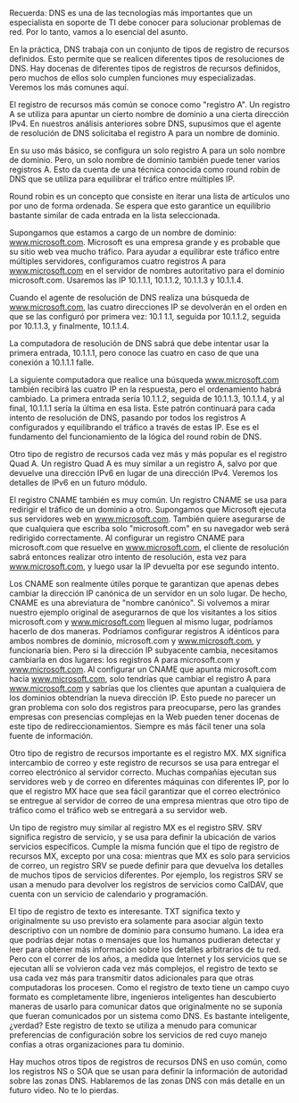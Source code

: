 Recuerda: DNS es una de las tecnologías más importantes que un especialista en soporte de TI debe conocer para solucionar problemas de red. Por lo tanto, vamos a lo esencial del asunto.

En la práctica, DNS trabaja con un conjunto de tipos de registro de recursos definidos. Esto permite que se realicen diferentes tipos de resoluciones de DNS. Hay docenas de diferentes tipos de registros de recursos definidos, pero muchos de ellos solo cumplen funciones muy especializadas. Veremos los más comunes aquí.

El registro de recursos más común se conoce como "registro A". Un registro A se utiliza para apuntar un cierto nombre de dominio a una cierta dirección IPv4. En nuestros análisis anteriores sobre DNS, supusimos que el agente de resolución de DNS solicitaba el registro A para un nombre de dominio.

En su uso más básico, se configura un solo registro A para un solo nombre de dominio. Pero, un solo nombre de dominio también puede tener varios registros A. Esto da cuenta de una técnica conocida como round robin de DNS que se utiliza para equilibrar el tráfico entre múltiples IP.

Round robin es un concepto que consiste en iterar una lista de artículos uno por uno de forma ordenada. Se espera que esto garantice un equilibrio bastante similar de cada entrada en la lista seleccionada.

Supongamos que estamos a cargo de un nombre de dominio: www.microsoft.com. Microsoft es una empresa grande y es probable que su sitio web vea mucho tráfico. Para ayudar a equilibrar este tráfico entre múltiples servidores, configuramos cuatro registros A para www.microsoft.com en el servidor de nombres autoritativo para el dominio microsoft.com. Usaremos las IP 10.1.1.1, 10.1.1.2, 10.1.1.3 y 10.1.1.4.

Cuando el agente de resolución de DNS realiza una búsqueda de www.microsoft.com, las cuatro direcciones IP se devolverán en el orden en que se las configuró por primera vez: 10.1 1.1, seguida por 10.1.1.2, seguida por 10.1.1.3, y finalmente, 10.1.1.4.

La computadora de resolución de DNS sabrá que debe intentar usar la primera entrada, 10.1.1.1, pero conoce las cuatro en caso de que una conexión a 10.1.1.1 falle.

La siguiente computadora que realice una búsqueda www.microsoft.com también recibirá las cuatro IP en la respuesta, pero el ordenamiento habrá cambiado. La primera entrada sería 10.1.1.2, seguida de 10.1.1.3, 10.1.1.4, y al final, 10.1.1.1 sería la última en esa lista. Este patrón continuará para cada intento de resolución de DNS, pasando por todos los registros A configurados y equilibrando el tráfico a través de estas IP. Ese es el fundamento del funcionamiento de la lógica del round robin de DNS.

Otro tipo de registro de recursos cada vez más y más popular es el registro Quad A. Un registro Quad A es muy similar a un registro A, salvo por que devuelve una dirección IPv6 en lugar de una dirección IPv4. Veremos los detalles de IPv6 en un futuro módulo.

El registro CNAME también es muy común. Un registro CNAME se usa para redirigir el tráfico de un dominio a otro. Supongamos que Microsoft ejecuta sus servidores web en www.microsoft.com. También quiere asegurarse de que cualquiera que escriba solo "microsoft.com" en su navegador web será redirigido correctamente. Al configurar un registro CNAME para microsoft.com que resuelve en www.microsoft.com, el cliente de resolución sabrá entonces realizar otro intento de resolución, esta vez para www.microsoft.com, y luego usar la IP devuelta por ese segundo intento.

Los CNAME son realmente útiles porque te garantizan que apenas debes cambiar la dirección IP canónica de un servidor en un solo lugar. De hecho, CNAME es una abreviatura de "nombre canónico". Si volvemos a mirar nuestro ejemplo original de asegurarnos de que los visitantes a los sitios microsoft.com y www.microsoft.com lleguen al mismo lugar, podríamos hacerlo de dos maneras. Podríamos configurar registros A idénticos para ambos nombres de dominio, microsoft.com y www.microsoft.com, y funcionaría bien. Pero si la dirección IP subyacente cambia, necesitamos cambiarla en dos lugares: los registros A para microsoft.com y www.microsoft.com. Al configurar un CNAME que apunta microsoft.com hacia www.microsoft.com, solo tendrías que cambiar el registro A para www.microsoft.com y sabrías que los clientes que apuntan a cualquiera de los dominios obtendrían la nueva dirección IP. Esto puede no parecer un gran problema con solo dos registros para preocuparse, pero las grandes empresas con presencias complejas en la Web pueden tener docenas de este tipo de redireccionamientos. Siempre es más fácil tener una sola fuente de información.

Otro tipo de registro de recursos importante es el registro MX. MX significa intercambio de correo y este registro de recursos se usa para entregar el correo electrónico al servidor correcto. Muchas compañías ejecutan sus servidores web y de correo en diferentes máquinas con diferentes IP, por lo que el registro MX hace que sea fácil garantizar que el correo electrónico se entregue al servidor de correo de una empresa mientras que otro tipo de tráfico como el tráfico web se entregará a su servidor web.

Un tipo de registro muy similar al registro MX es el registro SRV. SRV significa registro de servicio, y se usa para definir la ubicación de varios servicios específicos. Cumple la misma función que el tipo de registro de recursos MX, excepto por una cosa: mientras que MX es solo para servicios de correo, un registro SRV se puede definir para que devuelva los detalles de muchos tipos de servicios diferentes. Por ejemplo, los registros SRV se usan a menudo para devolver los registros de servicios como CalDAV, que cuenta con un servicio de calendario y programación.

El tipo de registro de texto es interesante. TXT significa texto y originalmente su uso previsto era solamente para asociar algún texto descriptivo con un nombre de dominio para consumo humano. La idea era que podrías dejar notas o mensajes que los humanos pudieran detectar y leer para obtener más información sobre los detalles arbitrarios de tu red. Pero con el correr de los años, a medida que Internet y los servicios que se ejecutan allí se volvieron cada vez más complejos, el registro de texto se usa cada vez más para transmitir datos adicionales para que otras computadoras los procesen. Como el registro de texto tiene un campo cuyo formato es completamente libre, ingenieros inteligentes han descubierto maneras de usarlo para comunicar datos que originalmente no se suponía que fueran comunicados por un sistema como DNS. Es bastante inteligente, ¿verdad? Este registro de texto se utiliza a menudo para comunicar preferencias de configuración sobre los servicios de red cuyo manejo confías a otras organizaciones para tu dominio.

Hay muchos otros tipos de registros de recursos DNS en uso común, como los registros NS o SOA que se usan para definir la información de autoridad sobre las zonas DNS. Hablaremos de las zonas DNS con más detalle en un futuro video. No te lo pierdas.

